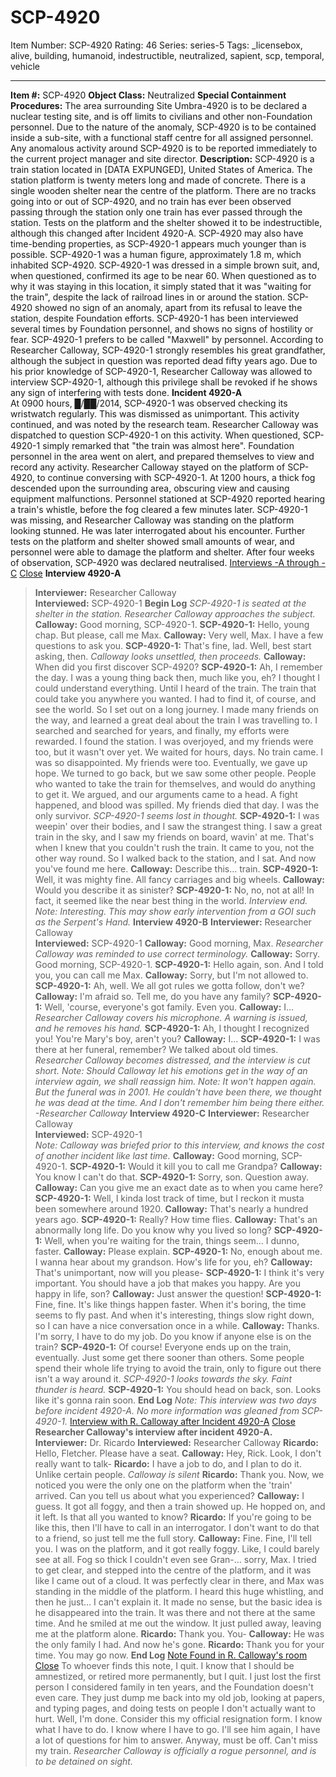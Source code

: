 # SCP-4920
Item Number: SCP-4920
Rating: 46
Series: series-5
Tags: _licensebox, alive, building, humanoid, indestructible, neutralized, sapient, scp, temporal, vehicle

---

**Item #:** SCP-4920
**Object Class:** Neutralized
**Special Containment Procedures:** The area surrounding Site Umbra-4920 is to be declared a nuclear testing site, and is off limits to civilians and other non-Foundation personnel. Due to the nature of the anomaly, SCP-4920 is to be contained inside a sub-site, with a functional staff centre for all assigned personnel. Any anomalous activity around SCP-4920 is to be reported immediately to the current project manager and site director.
**Description:** SCP-4920 is a train station located in [DATA EXPUNGED], United States of America. The station platform is twenty meters long and made of concrete. There is a single wooden shelter near the centre of the platform. There are no tracks going into or out of SCP-4920, and no train has ever been observed passing through the station only one train has ever passed through the station. Tests on the platform and the shelter showed it to be indestructible, although this changed after Incident 4920-A. SCP-4920 may also have time-bending properties, as SCP-4920-1 appears much younger than is possible.
SCP-4920-1 was a human figure, approximately 1.8 m, which inhabited SCP-4920. SCP-4920-1 was dressed in a simple brown suit, and, when questioned, confirmed its age to be near 60. When questioned as to why it was staying in this location, it simply stated that it was "waiting for the train", despite the lack of railroad lines in or around the station. SCP-4920 showed no sign of an anomaly, apart from its refusal to leave the station, despite Foundation efforts.
SCP-4920-1 has been interviewed several times by Foundation personnel, and shows no signs of hostility or fear. SCP-4920-1 prefers to be called "Maxwell" by personnel. According to Researcher Calloway, SCP-4920-1 strongly resembles his great grandfather, although the subject in question was reported dead fifty years ago. Due to his prior knowledge of SCP-4920-1, Researcher Calloway was allowed to interview SCP-4920-1, although this privilege shall be revoked if he shows any sign of interfering with tests done.
**Incident 4920-A**  
At 0900 hours, █/██/2014, SCP-4920-1 was observed checking its wristwatch regularly. This was dismissed as unimportant. This activity continued, and was noted by the research team. Researcher Calloway was dispatched to question SCP-4920-1 on this activity. When questioned, SCP-4920-1 simply remarked that "the train was almost here". Foundation personnel in the area went on alert, and prepared themselves to view and record any activity. Researcher Calloway stayed on the platform of SCP-4920, to continue conversing with SCP-4920-1.
At 1200 hours, a thick fog descended upon the surrounding area, obscuring view and causing equipment malfunctions. Personnel stationed at SCP-4920 reported hearing a train's whistle, before the fog cleared a few minutes later. SCP-4920-1 was missing, and Researcher Calloway was standing on the platform looking stunned. He was later interrogated about his encounter.
Further tests on the platform and shelter showed small amounts of wear, and personnel were able to damage the platform and shelter. After four weeks of observation, SCP-4920 was declared neutralised.
[Interviews -A through -C](javascript:;)
[Close](javascript:;)
**Interview 4920-A**
> **Interviewer:** Researcher Calloway  
>  **Interviewed:** SCP-4920-1
> **Begin Log**
> _SCP-4920-1 is seated at the shelter in the station. Researcher Calloway approaches the subject._
> **Calloway:** Good morning, SCP-4920-1.
> **SCP-4920-1:** Hello, young chap. But please, call me Max.
> **Calloway:** Very well, Max. I have a few questions to ask you.
> **SCP-4920-1:** That's fine, lad. Well, best start asking, then.
> _Calloway looks unsettled, then proceeds._
> **Calloway:** When did you first discover SCP-4920?
> **SCP-4920-1:** Ah, I remember the day. I was a young thing back then, much like you, eh? I thought I could understand everything. Until I heard of the train. The train that could take you anywhere you wanted. I had to find it, of course, and see the world. So I set out on a long journey. I made many friends on the way, and learned a great deal about the train I was travelling to. I searched and searched for years, and finally, my efforts were rewarded. I found the station. I was overjoyed, and my friends were too, but it wasn't over yet. We waited for hours, days. No train came. I was so disappointed. My friends were too. Eventually, we gave up hope. We turned to go back, but we saw some other people. People who wanted to take the train for themselves, and would do anything to get it. We argued, and our arguments came to a head. A fight happened, and blood was spilled. My friends died that day. I was the only survivor.
> _SCP-4920-1 seems lost in thought._
> **SCP-4920-1:** I was weepin' over their bodies, and I saw the strangest thing. I saw a great train in the sky, and I saw my friends on board, wavin' at me. That's when I knew that you couldn't rush the train. It came to you, not the other way round. So I walked back to the station, and I sat. And now you've found me here.
> **Calloway:** Describe this… train.
> **SCP-4920-1:** Well, it was mighty fine. All fancy carriages and big wheels.
> **Calloway:** Would you describe it as sinister?
> **SCP-4920-1:** No, no, not at all! In fact, it seemed like the near best thing in the world.
> _Interview end._
_Note: Interesting. This may show early intervention from a GOI such as the Serpent's Hand._
**Interview 4920-B**
> **Interviewer:** Researcher Calloway  
>  **Interviewed:** SCP-4920-1
> **Calloway:** Good morning, Max.
> _Researcher Calloway was reminded to use correct terminology._
> **Calloway:** Sorry. Good morning, SCP-4920-1.
> **SCP-4920-1:** Hello again, son. And I told you, you can call me Max.
> **Calloway:** Sorry, but I'm not allowed to.
> **SCP-4920-1:** Ah, well. We all got rules we gotta follow, don't we?
> **Calloway:** I'm afraid so. Tell me, do you have any family?
> **SCP-4920-1:** Well, 'course, everyone's got family. Even you.
> **Calloway:** I…
> _Researcher Calloway covers his microphone. A warning is issued, and he removes his hand._
> **SCP-4920-1:** Ah, I thought I recognized you! You're Mary's boy, aren't you?
> **Calloway:** I…
> **SCP-4920-1:** I was there at her funeral, remember? We talked about old times.
> _Researcher Calloway becomes distressed, and the interview is cut short._
_Note: Should Calloway let his emotions get in the way of an interview again, we shall reassign him._
_Note: It won't happen again. But the funeral was in 2001. He couldn't have been there, we thought he was dead at the time. And I don't remember him being there either. -Researcher Calloway_
**Interview 4920-C**
> **Interviewer:** Researcher Calloway  
>  **Interviewed:** SCP-4920-1  
>  _Note: Calloway was briefed prior to this interview, and knows the cost of another incident like last time._
> **Calloway:** Good morning, SCP-4920-1.
> **SCP-4920-1:** Would it kill you to call me Grandpa?
> **Calloway:** You know I can't do that.
> **SCP-4920-1:** Sorry, son. Question away.
> **Calloway:** Can you give me an exact date as to when you came here?
> **SCP-4920-1:** Well, I kinda lost track of time, but I reckon it musta been somewhere around 1920.
> **Calloway:** That's nearly a hundred years ago.
> **SCP-4920-1:** Really? How time flies.
> **Calloway:** That's an abnormally long life. Do you know why you lived so long?
> **SCP-4920-1:** Well, when you're waiting for the train, things seem… I dunno, faster.
> **Calloway:** Please explain.
> **SCP-4920-1:** No, enough about me. I wanna hear about my grandson. How's life for you, eh?
> **Calloway:** That's unimportant, now will you please-
> **SCP-4920-1:** I think it's very important. You should have a job that makes you happy. Are you happy in life, son?
> **Calloway:** Just answer the question!
> **SCP-4920-1:** Fine, fine. It's like things happen faster. When it's boring, the time seems to fly past. And when it's interesting, things slow right down, so I can have a nice conversation once in a while.
> **Calloway:** Thanks. I'm sorry, I have to do my job. Do you know if anyone else is on the train?
> **SCP-4920-1:** Of course! Everyone ends up on the train, eventually. Just some get there sooner than others. Some people spend their whole life trying to avoid the train, only to figure out there isn't a way around it.
> _SCP-4920-1 looks towards the sky. Faint thunder is heard._
> **SCP-4920-1:** You should head on back, son. Looks like it's gonna rain soon.
> **End Log**
_Note: This interview was two days before incident 4920-A. No more information was gleaned from SCP-4920-1._
[Interview with R. Calloway after Incident 4920-A](javascript:;)
[Close](javascript:;)
**Researcher Calloway's interview after incident 4920-A.**
> **Interviewer:** Dr. Ricardo
> **Interviewed:** Researcher Calloway
> **Ricardo:** Hello, Fletcher. Please have a seat.
> **Calloway:** Hey, Rick. Look, I don't really want to talk-
> **Ricardo:** I have a job to do, and I plan to do it. Unlike certain people.
> _Calloway is silent_
> **Ricardo:** Thank you. Now, we noticed you were the only one on the platform when the 'train' arrived. Can you tell us about what you experienced?
> **Calloway:** I guess. It got all foggy, and then a train showed up. He hopped on, and it left. Is that all you wanted to know?
> **Ricardo:** If you're going to be like this, then I'll have to call in an interrogator. I don't want to do that to a friend, so just tell me the full story.
> **Calloway:** Fine. Fine, I'll tell you. I was on the platform, and it got really foggy. Like, I could barely see at all. Fog so thick I couldn't even see Gran-… sorry, Max. I tried to get clear, and stepped into the centre of the platform, and it was like I came out of a cloud. It was perfectly clear in there, and Max was standing in the middle of the platform. I heard this huge whistling, and then he just… I can't explain it. It made no sense, but the basic idea is he disappeared into the train. It was there and not there at the same time. And he smiled at me out the window. It just pulled away, leaving me at the platform alone.
> **Ricardo:** Thank you. You-
> **Calloway:** He was the only family I had. And now he's gone.
> **Ricardo:** Thank you for your time. You may go now.
> **End Log**
[Note Found in R. Calloway's room](javascript:;)
[Close](javascript:;)
> To whoever finds this note,
> I quit. I know that I should be amnestized, or retired more permanently, but I quit. I just lost the first person I considered family in ten years, and the Foundation doesn't even care. They just dump me back into my old job, looking at papers, and typing pages, and doing tests on people I don't actually want to hurt.
> Well, I'm done. Consider this my official resignation form. I know what I have to do. I know where I have to go. I'll see him again, I have a lot of questions for him to answer.
> Anyway, must be off. Can't miss my train.
_Researcher Calloway is officially a rogue personnel, and is to be detained on sight._